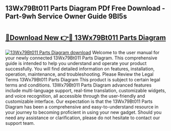 ## 13Wx79Bt011 Parts Diagram PDf Free Download - Part-9wh Service Owner Guide 9Bl5s

# <h2><a href="http://dfh5xxa.blite.top/?on=13Wx79Bt011+Parts+Diagram">🔗Download New 👉🔴 13Wx79Bt011 Parts Diagram</a></h2>

[![13Wx79Bt011 Parts Diagram download](https://i.imgur.com/lujVjoI.png)](http://dfh5xxa.blite.top/?on=13Wx79Bt011+Parts+Diagram)
Welcome to the user manual for your newly connected 13Wx79Bt011 Parts Diagram. This comprehensive guide is intended to help you understand and operate your product successfully. You will find detailed information on features, installation, operation, maintenance, and troubleshooting. Please Review the Legal Terms 13Wx79Bt011 Parts Diagram This product is subject to certain legal terms and conditions. 13Wx79Bt011 Parts Diagram advanced features include multi-language support, real-time translation, customizable widgets, and voice recognition, all accessible through the user-friendly and customizable interface. Our expectation is that the 13Wx79Bt011 Parts Diagram has been a comprehensive and easy-to-understand resource in your journey to becoming proficient in using your new gadget. Should you need any assistance or clarification, please do not hesitate to contact our support team.
